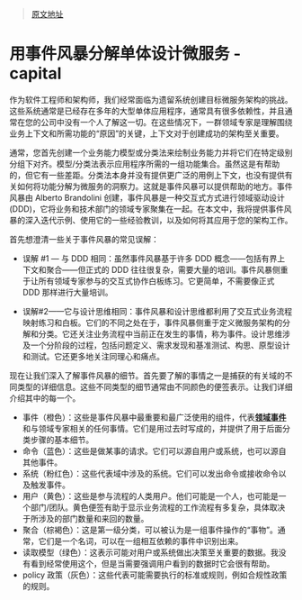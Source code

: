 > [原文地址](https://www.jdon.com/56731.html)

# 用事件风暴分解单体设计微服务 - capital

作为软件工程师和架构师，我们经常面临为遗留系统创建目标微服务架构的挑战。这些系统通常是已经存在多年的大型单体应用程序，通常具有很多依赖性，并且通常在您的公司中没有一个人了解这一切。在这些情况下，一群领域专家是理解围绕业务上下文和所需功能的“原因”的关键，上下文对于创建成功的架构至关重要。

通常，您首先创建一个业务能力模型或分类法来绘制业务能力并将它们在特定级别分组下对齐。模型/分类法表示应用程序所需的一组功能集合。虽然这是有帮助的，但它有一些差距。分类法本身并没有提供更广泛的用例上下文，也没有提供有关如何将功能分解为微服务的洞察力。这就是事件风暴可以提供帮助的地方。事件风暴由 Alberto Brandolini 创建，事件风暴是一种交互式方式进行领域驱动设计(DDD)，它将业务和技术部门的领域专家聚集在一起。在本文中，我将提供事件风暴的深入迭代示例、使用它的一些经验教训，以及如何将其应用于您的架构工作。

首先想澄清一些关于事件风暴的常见误解：

- 误解 #1 — 与 DDD 相同：虽然事件风暴基于许多 DDD 概念——包括有界上下文和聚合——但正式的 DDD 往往很复杂，需要大量的培训。事件风暴侧重于让所有领域专家参与的交互式协作白板练习。它更简单，不需要像正式 DDD 那样进行大量培训。

- 误解#2——它与设计思维相同：事件风暴和设计思维都利用了交互式业务流程映射练习和白板。它们的不同之处在于，事件风暴侧重于定义微服务架构的分解和分类。它还关注业务流程中当前正在发生的事情，称为事件。设计思维涉及一个分阶段的过程，包括问题定义、需求发现和基准测试、构思、原型设计和测试。它还更多地关注同理心和痛点。

现在让我们深入了解事件风暴的细节。首先要了解的事情之一是捕获的有关域的不同类型的详细信息。这些不同类型的细节通常由不同颜色的便签表示。让我们详细介绍其中的每一个。

- 事件（橙色）：这些是事件风暴中最重要和最广泛使用的组件，代表[**领域事件**](https://www.jdon.com/tag-20395/)和与领域专家相关的任何事情。它们是用过去时写成的，并提供了用于后面分类步骤的基本细节。
- 命令（蓝色）：这些是做某事的请求。它们可以源自用户或系统，也可以源自其他事件。
- 系统（粉红色）：这些代表域中涉及的系统。它们可以发出命令或接收命令以及触发事件。
- 用户（黄色）：这些是参与流程的人类用户。他们可能是一个人，也可能是一个部门/团队。黄色便签有助于显示业务流程的工作流程有多复杂，具体取决于所涉及的部门数量和来回的数量。
- 聚合（棕褐色）：这是第一级分类，可以被认为是一组事件操作的“事物”。通常，它们是一个名词，可以在一组相互依赖的事件中识别出来。
- 读取模型（绿色）：这表示可能对用户或系统做出决策至关重要的数据。我没有看到经常使用这个，但是当需要强调用户看到的数据时它会很有帮助。
- policy 政策（灰色）：这些代表可能需要执行的标准或规则，例如合规性政策的规则。

